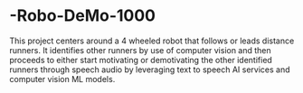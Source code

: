 # -Robo-DeMo-1000
This project centers around a 4 wheeled robot that follows or leads distance runners. It identifies other runners by use of computer vision and then proceeds to either start motivating or demotivating the other identified runners through speech audio by leveraging text to speech AI services and computer vision ML models.
